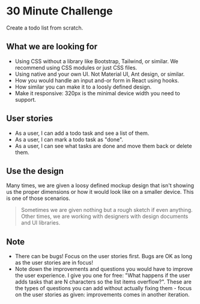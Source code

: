 # 30 Minute Challenge

Create a todo list from scratch.

## What we are looking for

- Using CSS without a library like Bootstrap, Tailwind, or similar. We recommend using CSS modules or just CSS files.
- Using native and your own UI. Not Material UI, Ant design, or similar.
- How you would handle an input and-or form in React using hooks.
- How similar you can make it to a loosly defined design.
- Make it responsive: 320px is the minimal device width you need to support.

## User stories

- As a user, I can add a todo task and see a list of them.
- As a user, I can mark a todo task as "done".
- As a user, I can see what tasks are done and move them back or delete them.

## Use the design

Many times, we are given a loosy defined mockup design that isn't showing us the proper dimensions or how it would look like on a smaller device. This is one of those scenarios.

> Sometimes we are given nothing but a rough sketch if even anything. Other times, we are working with designers with design documents and UI libraries.

## Note

- There can be bugs! Focus on the user stories first. Bugs are OK as long as the user stories are in focus!
- Note down the improvements and questions you would have to improve the user experience. I give you one for free: "What happens if the user adds tasks that are N characters so the list items overflow?". These are the types of questions you can add without actually fixing them - focus on the user stories as given: improvements comes in another iteration.
